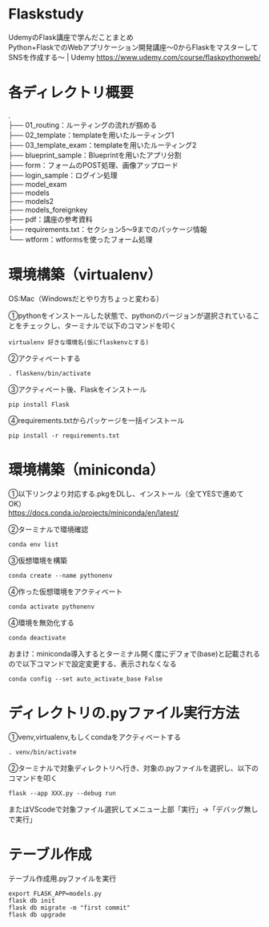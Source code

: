 # Flaskstudy

UdemyのFlask講座で学んだことまとめ  
Python+FlaskでのWebアプリケーション開発講座～0からFlaskをマスターしてSNSを作成する～ | Udemy https://www.udemy.com/course/flaskpythonweb/

# 各ディレクトリ概要
.  
├── 01_routing：ルーティングの流れが掴める  
├── 02_template：templateを用いたルーティング1  
├── 03_template_exam：templateを用いたルーティング2  
├── blueprint_sample：Blueprintを用いたアプリ分割    
├── form：フォームのPOST処理、画像アップロード  
├── login_sample：ログイン処理  
├── model_exam  
├── models  
├── models2  
├── models_foreignkey  
├── pdf：講座の参考資料  
├── requirements.txt：セクション5〜9までのパッケージ情報  
└── wtform：wtformsを使ったフォーム処理  

# 環境構築（virtualenv）

OS:Mac（Windowsだとやり方ちょっと変わる）  

①pythonをインストールした状態で、pythonのバージョンが選択されていることをチェックし、ターミナルで以下のコマンドを叩く
```
virtualenv 好きな環境名(仮にflaskenvとする)
```

②アクティベートする
```
. flaskenv/bin/activate
```

③アクティベート後、Flaskをインストール
```
pip install Flask
```

④requirements.txtからパッケージを一括インストール
```
pip install -r requirements.txt
```

# 環境構築（miniconda）
①以下リンクより対応する.pkgをDLし、インストール（全てYESで進めてOK）  
https://docs.conda.io/projects/miniconda/en/latest/  

②ターミナルで環境確認  
```
conda env list
```

③仮想環境を構築
```
conda create --name pythonenv
```

④作った仮想環境をアクティベート
```
conda activate pythonenv
```

④環境を無効化する
```
conda deactivate
```

おまけ：miniconda導入するとターミナル開く度にデフォで(base)と記載されるので以下コマンドで設定変更する、表示されなくなる  
```
conda config --set auto_activate_base False
```

# ディレクトリの.pyファイル実行方法

①venv,virtualenv,もしくcondaをアクティベートする
```
. venv/bin/activate
```
②ターミナルで対象ディレクトリへ行き、対象の.pyファイルを選択し、以下のコマンドを叩く
```
flask --app XXX.py --debug run
```

またはVScodeで対象ファイル選択してメニュー上部「実行」->「デバッグ無しで実行」

# テーブル作成

テーブル作成用.pyファイルを実行
```
export FLASK_APP=models.py 
flask db init
flask db migrate -m "first commit"
flask db upgrade
```

